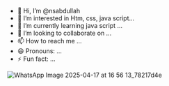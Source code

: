 - 👋 Hi, I’m @nsabdullah
- 👀 I’m interested in Htm, css, java script...
- 🌱 I’m currently learning java script ...
- 💞️ I’m looking to collaborate on ...
- 📫 How to reach me ...
- 😄 Pronouns: ...
- ⚡ Fun fact: ...

<!---
nsabdullah/nsabdullah is a ✨ special ✨ repository because its `README.md` (this file) appears on your GitHub profile.
You can click the Preview link to take a look at your changes.
--->
![WhatsApp Image 2025-04-17 at 16 56 13_78217d4e](https://github.com/user-attachments/assets/f99c916c-5a81-4268-8aa4-83c5962d1214)
